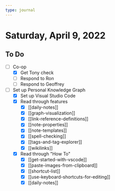 ```yaml
---
type: journal
---
```


# Saturday, April 9, 2022

## To Do

- [ ] Co-op
  - [x] Get Tony check 
  - [ ] Respond to Ron
  - [ ] Respond to Geoffrey
- [ ] Set up Personal Knowledge Graph
  - [x] Set up Visual Studio Code
  - [x] Read through features
    - [x] [[daily-notes]]
    - [x] [[graph-visualization]]
    - [x] [[link-reference-definitions]]
    - [x] [[note-properties]]
    - [x] [[note-templates]]
    - [x] [[spell-checking]]
    - [x] [[tags-and-tag-explorer]]
    - [x] [[wikilinks]]
  - [x] Read through "How To"
    - [x] [[get-started-with-vscode]]
    - [x] [[paste-images-from-clipboard]]
    - [x] [[shortcut-list]]
    - [x] [[use-keyboard-shortcuts-for-editing]]
    - [x] [[daily-notes]]